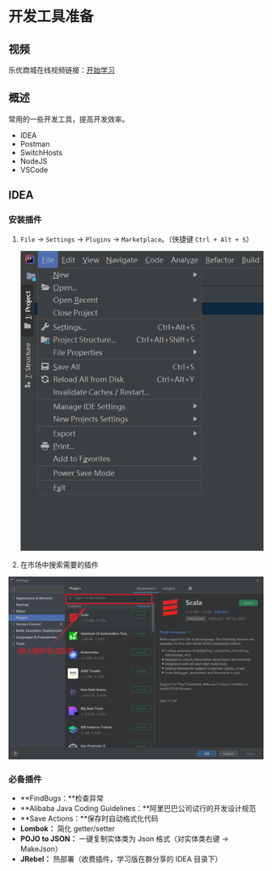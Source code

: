 # 开发工具准备

## 视频

乐优商城在线视频链接：[开始学习](https://www.bilibili.com/video/BV1j4411p7UJ	"乐优商城在线观看")

## 概述

常用的一些开发工具，提高开发效率。

+ IDEA
+ Postman
+ SwitchHosts
+ NodeJS
+ VSCode

## IDEA

### 安装插件

1. `File` -> `Settings` -> `Plugins` -> `Marketplace`。（快捷键 `Ctrl + Alt + S`）

   <img src=".\img\Snipaste_2020-09-16_20-14-00.png" style="zoom:80%;" />

2. 在市场中搜索需要的插件

![](./img/2.png)

### 必备插件

+ **FindBugs：**检查异常
+ **Alibaba Java Coding Guidelines：**阿里巴巴公司试行的开发设计规范
+ **Save Actions：**保存时自动格式化代码
+ **Lombok：** 简化 getter/setter
+ **POJO to JSON：** 一键复制实体类为 Json 格式（对实体类右键 -> MakeJson）
+ **JRebel：** 热部署（收费插件，学习版在群分享的 IDEA 目录下）



